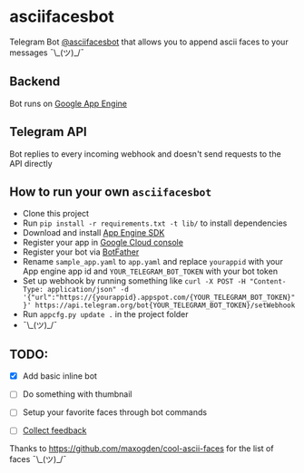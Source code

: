 # asciifacesbot
Telegram Bot [@asciifacesbot](https://telegram.me/asciifacesbot) that allows you to append ascii faces to your messages ¯\\\_(ツ)\_/¯

## Backend
Bot runs on [Google App Engine](https://cloud.google.com/appengine/)

## Telegram API
Bot replies to every incoming webhook and doesn't send requests to the API directly

## How to run your own `asciifacesbot`
- Clone this project
- Run `pip install -r requirements.txt -t lib/` to install dependencies
- Download and install [App Engine SDK](https://cloud.google.com/appengine/downloads)
- Register your app in [Google Cloud console](https://console.cloud.google.com)
- Register your bot via [BotFather](https://telegram.me/BotFather)
- Rename `sample_app.yaml` to `app.yaml` and replace `yourappid` with your App engine app id and `YOUR_TELEGRAM_BOT_TOKEN` with your bot token 
- Set up webhook by running something like `curl -X POST -H "Content-Type: application/json" -d '{"url":"https://{yourappid}.appspot.com/{YOUR_TELEGRAM_BOT_TOKEN}"}' https://api.telegram.org/bot{YOUR_TELEGRAM_BOT_TOKEN}/setWebhook`
- Run `appcfg.py update .` in the project folder
- ¯\\\_(ツ)\_/¯

## TODO:
- [x] Add basic inline bot 
- [ ] Do something with thumbnail
- [ ] Setup your favorite faces through bot commands
- [ ] [Collect feedback](https://core.telegram.org/bots/inline#collecting-feedback)


Thanks to https://github.com/maxogden/cool-ascii-faces for the list of faces ¯\\\_(ツ)\_/¯
